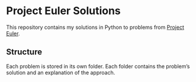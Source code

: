 # Project Euler Solutions

This repository contains my solutions in Python to problems from [Project Euler](https://projecteuler.net/).  

## **Structure**
Each problem is stored in its own folder.
Each folder contains the problem’s solution and an explanation of the approach.
